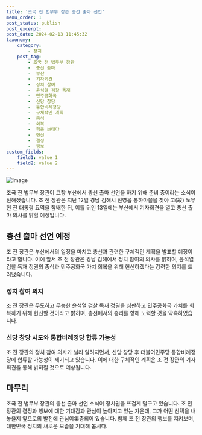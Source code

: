 ```yaml
---
title: '조국 전 법무부 장관 총선 출마 선언'
menu_order: 1
post_status: publish
post_excerpt: 
post_date: 2024-02-13 11:45:32
taxonomy:
    category:
        - 정치
    post_tag:
        - 조국 전 법무부 장관
        -  총선 출마
        -  부산
        -  기자회견
        -  정치 참여
        -  윤석열 검찰 독재
        -  민주공화국
        -  신당 창당
        -  통합비례정당
        -  구체적인 계획
        -  종식
        -  회복
        -  힘을 보태다
        -  헌신
        -  결정
        -  행보
custom_fields:
    field1: value 1
    field2: value 2
---
```


![Image](https://imgnews.pstatic.net/image/437/2024/02/13/0000379335_001_20240213072501429.jpg?type=w647)

조국 전 법무부 장관이 고향 부산에서 총선 출마 선언을 하기 위해 준비 중이라는 소식이 전해졌습니다. 조 전 장관은 지난 12일 경남 김해시 진영읍 봉하마을을 찾아 고(故) 노무현 전 대통령 묘역을 참배한 뒤, 이틀 뒤인 13일에는 부산에서 기자회견을 열고 총선 출마 의사를 밝힐 예정입니다.
## 총선 출마 선언 예정
조 전 장관은 부산에서의 일정을 마치고 총선과 관련한 구체적인 계획을 발표할 예정이라고 합니다. 이에 앞서 조 전 장관은 경남 김해에서 정치 참여의 의사를 밝히며, 윤석열 검찰 독재 정권의 종식과 민주공화국 가치 회복을 위해 헌신하겠다는 강력한 의지를 드러냈습니다.
### 정치 참여 의지
조 전 장관은 무도하고 무능한 윤석열 검찰 독재 정권을 심판하고 민주공화국 가치를 회복하기 위해 헌신할 것이라고 밝히며, 총선에서의 승리를 향해 노력할 것을 약속하였습니다.
### 신당 창당 시도와 통합비례정당 합류 가능성
조 전 장관의 정치 참여 의사가 널리 알려지면서, 신당 창당 후 더불어민주당 통합비례정당에 합류할 가능성이 제기되고 있습니다. 이에 대한 구체적인 계획은 조 전 장관의 기자회견을 통해 밝혀질 것으로 예상됩니다.
## 마무리
조국 전 법무부 장관의 총선 출마 선언 소식이 정치권을 뜨겁게 달구고 있습니다. 조 전 장관의 결정과 행보에 대한 기대감과 관심이 높아지고 있는 가운데, 그가 어떤 선택을 내놓을지 앞으로의 발전에 관심이集중되어 있습니다. 함께 조 전 장관의 행보를 지켜보며, 대한민국 정치의 새로운 모습을 기대해 봅시다.
